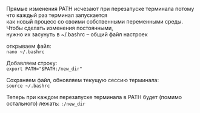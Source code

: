 Прямые изменения PATH исчезают при перезапуске терминала потому что каждый раз терминал запускается<br>
как новый процесс со своими собственными переменными среды. Чтобы сделать изменения постоянными,<br>
нужно их засунуть в ~/.bashrc – общий файл настроек<br>

открываем файл: <br>
`
nano ~/.bashrc
`

Добавляем строку: <br>
`
export PATH="$PATH:/new_dir"
`

Сохраняем файл, обновляем текущую сессию терминала: <br>
`
source ~/.bashrc
`

Теперь при каждом перезапуске терминала в PATH будет (помимо остального) лежать:
`
:/new_dir
`
